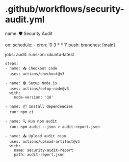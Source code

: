 # .github/workflows/security-audit.yml
name: 🛡️ Security Audit

on:
  schedule:
    - cron: '0 3 * * 1'
  push:
    branches: [main]

jobs:
  audit:
    runs-on: ubuntu-latest

    steps:
    - name: 📥 Checkout code
      uses: actions/checkout@v3

    - name: 🟢 Setup Node.js
      uses: actions/setup-node@v3
      with:
        node-version: '18'

    - name: 📦 Install dependencies
      run: npm ci

    - name: 🔍 Run npm audit
      run: npm audit --json > audit-report.json

    - name: 📤 Upload audit repo
      uses: actions/upload-artifact@v3
      with:
        name: security-audit-report
        path: audit-report.json
